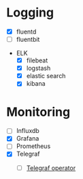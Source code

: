 # Logging
* [x] fluentd
* [ ] fluentbit
* ELK
  * [x] filebeat
  * [x] logstash
  * [x] elastic search  
  * [x] kibana

# Monitoring
* [ ] Influxdb
* [x] Grafana 
* [ ] Prometheus
* [x] Telegraf 
  * [ ] [Telegraf operator](https://github.com/influxdata/telegraf-operator/blob/master/deploy/dev.yml)
 
